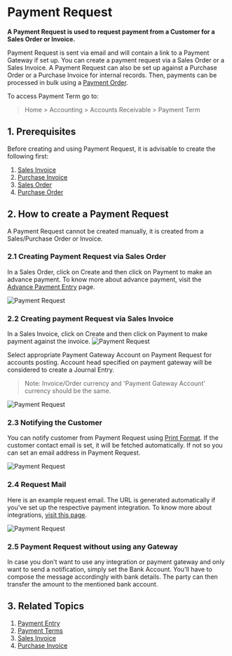 <!-- add-breadcrumbs -->
# Payment Request

**A Payment Request is used to request payment from a Customer for a Sales Order or Invoice.**

Payment Request is sent via email and will contain a link to a Payment Gateway if set up. You can create a payment request via a Sales Order or a Sales Invoice. A Payment Request can also be set up against a Purchase Order or a Purchase Invoice for internal records. Then, payments can be processed in bulk using a [Payment Order](/docs/v12/user/manual/en/accounts/payment-order).

To access Payment Term go to:
> Home > Accounting > Accounts Receivable > Payment Term

## 1. Prerequisites
Before creating and using Payment Request, it is advisable to create the following first:

1. [Sales Invoice](/docs/v12/user/manual/en/accounts/sales-invoice)
1. [Purchase Invoice](/docs/v12/user/manual/en/accounts/purchase-invoice)
1. [Sales Order](/docs/v12/user/manual/en/selling/sales-order)
1. [Purchase Order](/docs/v12/user/manual/en/buying/purchase-order)

## 2. How to create a Payment Request
A Payment Request cannot be created manually, it is created from a Sales/Purchase Order or Invoice.

### 2.1 Creating Payment Request via Sales Order
In a Sales Order, click on Create and then click on Payment to make an advance payment. To know more about advance payment, visit the [Advance Payment Entry](/docs/v12/user/manual/en/accounts/advance-payment-entry) page.

<img class="screenshot" alt="Payment Request" src="{{docs_base_url}}/assets/img/accounts/pr-from-so.png">

### 2.2 Creating payment Request via Sales Invoice
In a Sales Invoice, click on Create and then click on Payment to make payment against the invoice.
<img class="screenshot" alt="Payment Request" src="{{docs_base_url}}/assets/img/accounts/pr-from-si.png">

Select appropriate Payment Gateway Account on Payment Request for accounts posting. Account head specified on payment gateway will
be considered to create a Journal Entry.

> Note: Invoice/Order currency and 'Payment Gateway Account' currency should be the same.

<img class="screenshot" alt="Payment Request" src="{{docs_base_url}}/assets/img/accounts/pr-details-1.png">

### 2.3 Notifying the Customer
You can notify customer from Payment Request using [Print Format](/docs/v12/user/manual/en/setting-up/print/print-format). If the customer contact email is set, it will be fetched automatically. If not so you can set an email address in Payment Request.

<img class="screenshot" alt="Payment Request" src="{{docs_base_url}}/assets/img/accounts/pr-details-2.png">

### 2.4 Request Mail
Here is an example request email. The URL is generated automatically if you've set up the respective payment integration. To know more about integrations, [visit this page](/docs/v12/user/manual/en/erpnext_integration).

<img class="screenshot" alt="Payment Request" src="{{docs_base_url}}/assets/img/accounts/pr-email.png">

### 2.5 Payment Request without using any Gateway

In case you don't want to use any integration or payment gateway and only want to send a notification, simply set the Bank Account. You'll have to compose the message accordingly with bank details. The party can then transfer the amount to the mentioned bank account.

## 3. Related Topics
1. [Payment Entry](/docs/v12/user/manual/en/accounts/payment-entry)
1. [Payment Terms](/docs/v12/user/manual/en/accounts/payment-terms)
1. [Sales Invoice](/docs/v12/user/manual/en/accounts/sales-invoice)
1. [Purchase Invoice](/docs/v12/user/manual/en/accounts/purchase-invoice)